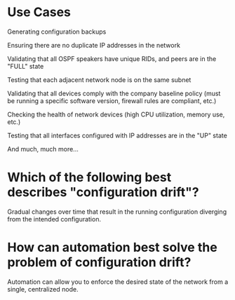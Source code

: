 # Use Cases
Generating configuration backups

Ensuring there are no duplicate IP addresses in the network

Validating that all OSPF speakers have unique RIDs, and peers are in the "FULL" state

Testing that each adjacent network node is on the same subnet

Validating that all devices comply with the company baseline policy (must be running a specific software version, firewall rules are compliant, etc.)

Checking the health of network devices (high CPU utilization, memory use, etc.)

Testing that all interfaces configured with IP addresses are in the "UP" state

And much, much more...

# Which of the following best describes "configuration drift"?
Gradual changes over time that result in the running configuration diverging from the intended configuration.

# How can automation best solve the problem of configuration drift?
Automation can allow you to enforce the desired state of the network from a single, centralized node.


